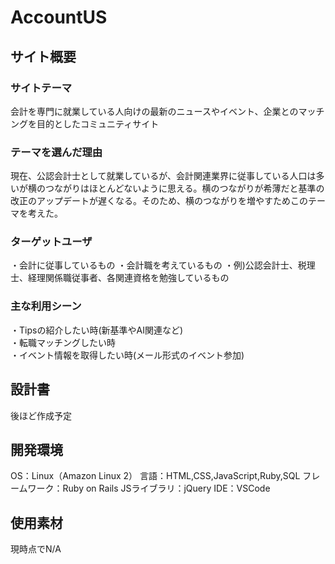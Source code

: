 # AccountUS
## サイト概要
### サイトテーマ
会計を専門に就業している人向けの最新のニュースやイベント、企業とのマッチングを目的としたコミュニティサイト
​
### テーマを選んだ理由
現在、公認会計士として就業しているが、会計関連業界に従事している人口は多いが横のつながりはほとんどないように思える。横のつながりが希薄だと基準の改正のアップデートが遅くなる。そのため、横のつながりを増やすためこのテーマを考えた。
### ターゲットユーザ
・会計に従事しているもの
・会計職を考えているもの
・例)​公認会計士、税理士、経理関係職従事者、各関連資格を勉強しているもの
### 主な利用シーン
・Tipsの紹介したい時(新基準やAI関連など) </br>
・転職マッチングしたい時 </br>
・イベント情報を取得したい時(メール形式のイベント参加) 
​
## 設計書
後ほど作成予定
​
## 開発環境
OS：Linux（Amazon Linux 2）
言語：HTML,CSS,JavaScript,Ruby,SQL
フレームワーク：Ruby on Rails
JSライブラリ：jQuery
IDE：VSCode​
​
## 使用素材
現時点でN/A
